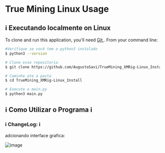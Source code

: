# True Mining Linux Usage

## :information_source: Executando localmente on Linux
To clone and run this application, you'll need [Git](https://git-scm.com),. From your command line:

```bash
#Verifique se você tem o python3 instalado
$ python3 --version

# Clone esse repositorio
$ git clone https://github.com/AugustoSavi/TrueMining_XMRig-Linux_Install.git

# Caminhe ate a pasta 
$ cd TrueMining_XMRig-Linux_Install

# Execute o main.py
$ python3 main.py
```
## :information_source: Como Utilizar o Programa :information_source:


### :information_source: ChangeLog: :information_source:

adcionando interface grafica:

![image](https://user-images.githubusercontent.com/32443720/108798444-94e6bf00-756c-11eb-9a20-326f2bee79cd.png)


<!--
# Usage:

#### to install:
copy your xmrig config.json to your Desktop. If it doesn't works, copy to /home/$USER/xmrig/

then, execute
> sudo rm -rf TrueMining_XMRig-Linux_Install.sh && wget https://raw.githubusercontent.com/True-Mining/TrueMining_XMRig-Linux_Install/main/TrueMining_XMRig-Linux_Install.sh && sudo chmod 777 TrueMining_XMRig-Linux_Install.sh && ./TrueMining_XMRig-Linux_Install.sh

#### to disable autorun at system startup
> sudo systemctl disable TrueMining-XMRig

#### to start miner in a terminal graphically:
> bash /home/$USER/TrueMining-XMRig.sh

_use 'sudo' to run with root permissions_

-->